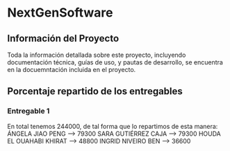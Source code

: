 # NextGenSoftware

## Información del Proyecto

Toda la información detallada sobre este proyecto, incluyendo documentación técnica, guías de uso, y pautas de desarrollo, se encuentra en la docuemntación incluida en el proyecto. 

## Porcentaje repartido de los entregables
### Entregable 1
En total tenemos 244000, de tal forma que lo repartimos de esta manera:
ÁNGELA JIAO PENG --> 79300
SARA GUTIÉRREZ CAJA --> 79300
HOUDA EL OUAHABI KHIRAT --> 48800
INGRID NIVEIRO BEN --> 36600
